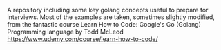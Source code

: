 A repository including some key golang concepts useful to prepare for interviews. 
Most of the examples are taken, sometimes slightly modified, from the fantastic course Learn How to Code: Google's Go (Golang) Programming language by Todd McLeod https://www.udemy.com/course/learn-how-to-code/ 

